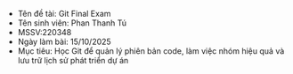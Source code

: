 - Tên đề tài: Git Final Exam
- Tên sinh viên: Phan Thanh Tú  
- MSSV:220348
- Ngày làm bài: 15/10/2025
- Mục tiêu: Học Git để quản lý phiên bản code, làm việc nhóm hiệu quả và lưu trữ lịch sử phát triển dự án